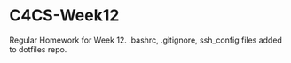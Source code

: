 # C4CS-Week12
Regular Homework for Week 12. .bashrc, .gitignore, ssh_config files added to dotfiles repo.
